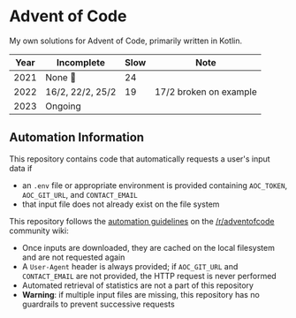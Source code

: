 # Advent of Code

My own solutions for Advent of Code, primarily written in Kotlin.

| Year | Incomplete        | Slow | Note                   |
|------|-------------------|------|------------------------|
| 2021 | None  🎉          | 24   |                        |
| 2022 | 16/2, 22/2, 25/2  | 19   | 17/2 broken on example |
| 2023 | Ongoing           |      |                        |

## Automation Information

This repository contains code that automatically requests a user's input data if
* an `.env` file or appropriate environment is provided containing `AOC_TOKEN`, `AOC_GIT_URL`, and 
  `CONTACT_EMAIL`
* that input file does not already exist on the file system

This repository follows the [automation guidelines](https://www.reddit.com/r/adventofcode/wiki/faqs/automation)
on the [/r/adventofcode](https://www.reddit.com/r/adventofcode/) community wiki:
* Once inputs are downloaded, they are cached on the local filesystem and are not requested again
* A `User-Agent` header is always provided; if `AOC_GIT_URL` and `CONTACT_EMAIL` are not provided,
  the HTTP request is never performed
* Automated retrieval of statistics are not a part of this repository
* **Warning**: if multiple input files are missing, this repository has no guardrails to prevent 
  successive requests
